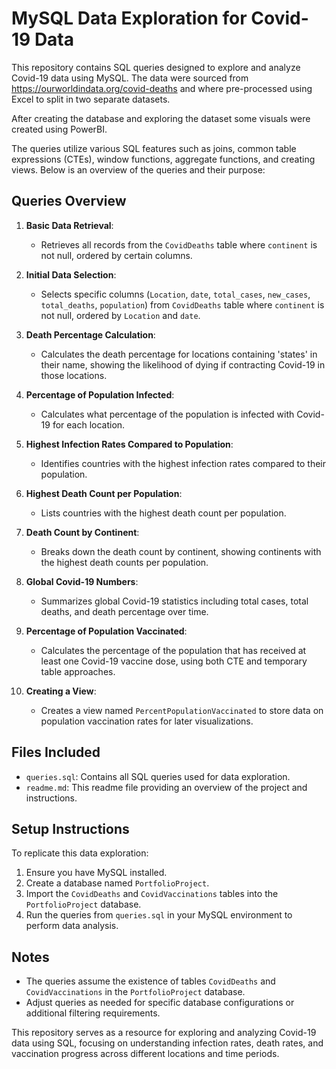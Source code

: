 # MySQL Data Exploration for Covid-19 Data

This repository contains SQL queries designed to explore and analyze Covid-19 data using MySQL. The data were sourced from https://ourworldindata.org/covid-deaths and where pre-processed using Excel to split in two separate datasets.

After creating the database and exploring the dataset some visuals were created using PowerBI.

The queries utilize various SQL features such as joins, common table expressions (CTEs), window functions, aggregate functions, and creating views. Below is an overview of the queries and their purpose:

## Queries Overview

1. **Basic Data Retrieval**: 
   - Retrieves all records from the `CovidDeaths` table where `continent` is not null, ordered by certain columns.

2. **Initial Data Selection**: 
   - Selects specific columns (`Location`, `date`, `total_cases`, `new_cases`, `total_deaths`, `population`) from `CovidDeaths` table where `continent` is not null, ordered by `Location` and `date`.

3. **Death Percentage Calculation**: 
   - Calculates the death percentage for locations containing 'states' in their name, showing the likelihood of dying if contracting Covid-19 in those locations.

4. **Percentage of Population Infected**: 
   - Calculates what percentage of the population is infected with Covid-19 for each location.

5. **Highest Infection Rates Compared to Population**: 
   - Identifies countries with the highest infection rates compared to their population.

6. **Highest Death Count per Population**: 
   - Lists countries with the highest death count per population.

7. **Death Count by Continent**: 
   - Breaks down the death count by continent, showing continents with the highest death counts per population.

8. **Global Covid-19 Numbers**: 
   - Summarizes global Covid-19 statistics including total cases, total deaths, and death percentage over time.

9. **Percentage of Population Vaccinated**: 
   - Calculates the percentage of the population that has received at least one Covid-19 vaccine dose, using both CTE and temporary table approaches.

10. **Creating a View**: 
    - Creates a view named `PercentPopulationVaccinated` to store data on population vaccination rates for later visualizations.

## Files Included

- `queries.sql`: Contains all SQL queries used for data exploration.
- `readme.md`: This readme file providing an overview of the project and instructions.

## Setup Instructions

To replicate this data exploration:
1. Ensure you have MySQL installed.
2. Create a database named `PortfolioProject`.
3. Import the `CovidDeaths` and `CovidVaccinations` tables into the `PortfolioProject` database.
4. Run the queries from `queries.sql` in your MySQL environment to perform data analysis.

## Notes

- The queries assume the existence of tables `CovidDeaths` and `CovidVaccinations` in the `PortfolioProject` database.
- Adjust queries as needed for specific database configurations or additional filtering requirements.

This repository serves as a resource for exploring and analyzing Covid-19 data using SQL, focusing on understanding infection rates, death rates, and vaccination progress across different locations and time periods.

